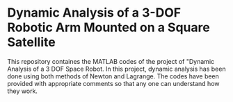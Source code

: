 # Dynamic Analysis of a 3-DOF Robotic Arm Mounted on a Square Satellite 
This repository containes the MATLAB codes of the project of "Dynamic Analysis of a 3 DOF Space Robot. In this project, dynamic analysis has been done using both methods of Newton and Lagrange. The codes have been provided with appropriate comments so that any one can understand how they work.
